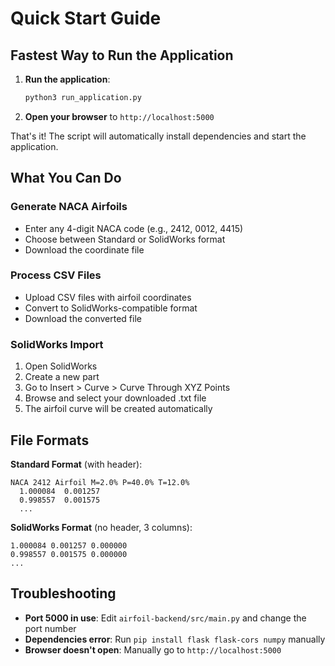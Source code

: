 # Quick Start Guide

## Fastest Way to Run the Application

1. **Run the application**:
   ```bash
   python3 run_application.py
   ```

3. **Open your browser** to `http://localhost:5000`

That's it! The script will automatically install dependencies and start the application.

## What You Can Do

### Generate NACA Airfoils
- Enter any 4-digit NACA code (e.g., 2412, 0012, 4415)
- Choose between Standard or SolidWorks format
- Download the coordinate file

### Process CSV Files
- Upload CSV files with airfoil coordinates
- Convert to SolidWorks-compatible format
- Download the converted file

### SolidWorks Import
1. Open SolidWorks
2. Create a new part
3. Go to Insert > Curve > Curve Through XYZ Points
4. Browse and select your downloaded .txt file
5. The airfoil curve will be created automatically

## File Formats

**Standard Format** (with header):
```
NACA 2412 Airfoil M=2.0% P=40.0% T=12.0%
  1.000084  0.001257
  0.998557  0.001575
  ...
```

**SolidWorks Format** (no header, 3 columns):
```
1.000084 0.001257 0.000000
0.998557 0.001575 0.000000
...
```

## Troubleshooting

- **Port 5000 in use**: Edit `airfoil-backend/src/main.py` and change the port number
- **Dependencies error**: Run `pip install flask flask-cors numpy` manually
- **Browser doesn't open**: Manually go to `http://localhost:5000`

